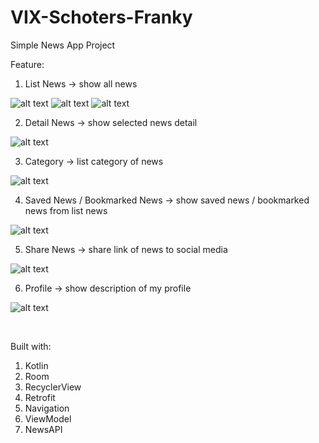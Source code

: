 # VIX-Schoters-Franky


Simple News App Project

Feature:
1. List News → show all news 

![alt text](https://github.com/Darkgaze-Tech/VIX-Schoters-Franky/blob/main/UI/Home%20Top%20News.png)
![alt text](https://github.com/Darkgaze-Tech/VIX-Schoters-Franky/blob/main/UI/Home%20Latest.png)
![alt text](https://github.com/Darkgaze-Tech/VIX-Schoters-Franky/blob/main/UI/Home%20Trending.png)

2. Detail News → show selected news detail

![alt text](https://github.com/Darkgaze-Tech/VIX-Schoters-Franky/blob/main/UI/Detail%20News.png)

3. Category → list category of news

![alt text](https://github.com/Darkgaze-Tech/VIX-Schoters-Franky/blob/main/UI/Categories.png)

4. Saved News / Bookmarked News → show saved news / bookmarked news from list news

![alt text](https://github.com/Darkgaze-Tech/VIX-Schoters-Franky/blob/main/UI/Favorites.png)

5. Share News → share link of news to social media

![alt text](https://github.com/Darkgaze-Tech/VIX-Schoters-Franky/blob/main/UI/Share%20News.png)

6. Profile → show description of my profile

![alt text](https://github.com/Darkgaze-Tech/VIX-Schoters-Franky/blob/main/UI/My%20Profile.png)

<br />

Built with:
1. Kotlin
2. Room
3. RecyclerView
4. Retrofit
5. Navigation
6. ViewModel
7. NewsAPI
